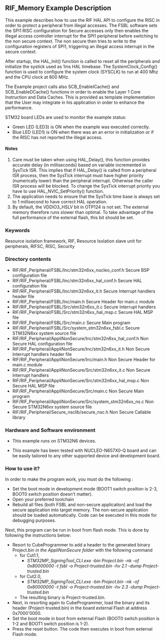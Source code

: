 ## <b>RIF_Memory Example Description</b>

This example describes how to use the RIF HAL API to configure the RISC in order to protect a peripheral from illegal accesses.
The FSBL software sets the SPI1 RISC configuration for Secure accesses only then enables the illegal access controller interrupt for the SPI1 peripheral before switching to the non secure context.
The non secure then tries to write to the configuration registers of SPI1, triggering an illegal access interrupt in the secure context.

After startup, the HAL_Init() function is called to reset all the peripherals and initialize the systick used as 1ms HAL timebase. The SystemClock_Config() function is used to configure the system clock (SYSCLK) to run at 400 Mhz and the CPU clock at 800 MHz.

The Example project calls also SCB_EnableICache() and SCB_EnableDCache() functions in order to enable the Layer 1 Core Instruction and Data Caches. This is provided as template implementation that the User may integrate in his application in order to enhance the performance.

STM32 board LEDs are used to monitor the example status:

  - Green LED (LED3) is ON when the example was executed correctly.
  - Blue  LED (LED1) is ON when there was an an error in initialization or if the RISC has not reported the illegal access.

#### <b>Notes</b>

 1. Care must be taken when using HAL_Delay(), this function provides accurate delay (in milliseconds)
    based on variable incremented in SysTick ISR. This implies that if HAL_Delay() is called from
    a peripheral ISR process, then the SysTick interrupt must have higher priority (numerically lower)
    than the peripheral interrupt. Otherwise the caller ISR process will be blocked.
    To change the SysTick interrupt priority you have to use HAL_NVIC_SetPriority() function.
 2. The application needs to ensure that the SysTick time base is always set to 1 millisecond
    to have correct HAL operation.
 3. By default, the VDDIO3_HSLV bit in OTP124 is not set. The external memory therefore runs slower than optimal.
     To take advantage of the full performance of the external flash, this bit should be set.

### <b>Keywords</b>

Resource isolation framework, RIF, Resource Isolation slave unit for peripherals, RIFSC, RISC, Security

### <b>Directory contents</b>

  - RIF/RIF_Peripheral/FSBL/Inc/stm32n6xx_nucleo_conf.h               Secure BSP configuration file
  - RIF/RIF_Peripheral/FSBL/Inc/stm32n6xx_hal_conf.h                  Secure HAL configuration file
  - RIF/RIF_Peripheral/FSBL/Inc/stm32n6xx_it.h                        Secure Interrupt handlers header file
  - RIF/RIF_Peripheral/FSBL/Inc/main.h                                Secure Header for main.c module
  - RIF/RIF_Peripheral/FSBL/Src/stm32n6xx_it.c                        Secure Interrupt handlers
  - RIF/RIF_Peripheral/FSBL/Src/stm32n6xx_hal_msp.c                   Secure HAL MSP file
  - RIF/RIF_Peripheral/FSBL/Src/main.c                                Secure Main program
  - RIF/RIF_Peripheral/FSBL/Src/system_stm32n6xx_fsbl.c               Secure STM32N6xx system source file
  - RIF/RIF_Peripheral/AppliNonSecure/Inc/stm32n6xx_hal_conf.h        Non Secure HAL configuration file
  - RIF/RIF_Peripheral/AppliNonSecure/Inc/stm32n6xx_it.h              Non Secure Interrupt handlers header file
  - RIF/RIF_Peripheral/AppliNonSecure/Inc/main.h                      Non Secure Header for main.c module
  - RIF/RIF_Peripheral/AppliNonSecure/Src/stm32n6xx_it.c              Non Secure Interrupt handlers
  - RIF/RIF_Peripheral/AppliNonSecure/Src/stm32n6xx_hal_msp.c         Non Secure HAL MSP file
  - RIF/RIF_Peripheral/AppliNonSecure/Src/main.c                      Non Secure Main program
  - RIF/RIF_Peripheral/AppliNonSecure/Src/system_stm32n6xx_ns.c       Non Secure STM32N6xx system source file
  - RIF/RIF_Peripheral/Secure_nsclib/secure_nsc.h                     Non Secure Callable library

### <b>Hardware and Software environment</b>

  - This example runs on STM32N6 devices.

  - This example has been tested with NUCLEO-N657X0-Q board and can be
    easily tailored to any other supported device and development board.

### <b>How to use it?</b>

In order to make the program work, you must do the following :

 - Set the boot mode in development mode (BOOT1 switch position is 2-3, BOOT0 switch position doesn't matter).
 - Open your preferred toolchain
 - Rebuild all files (both FSBL and non-secure application) and load the secure application into target memory. The non-secure application should be loaded automatically. Code can be executed in this mode for debugging purposes.

 Next, this program can be run in boot from flash mode. This is done by following the instructions below:

 - Resort to CubeProgrammer to add a header to the generated binary Project.bin *in the AppliNonSecure folder* with the following command
   - for Cut1.1,
     - *STM32MP_SigningTool_CLI.exe -bin Project.bin -nk -of 0x80000000 -t fsbl -o Project-trusted.bin -hv 2.1 -dump Project-trusted.bin*
   - for Cut2.0, 
      - *STM32MP_SigningTool_CLI.exe -bin Project.bin -nk -of 0x80000000 -t fsbl -o Project-trusted.bin -hv 2.3 -dump Project-trusted.bin*
   - The resulting binary is Project-trusted.bin.
 - Next, in resorting again to CubeProgrammer, load the binary and its header (Project-trusted.bin) in the board external Flash at address 0x7000'0000.
 - Set the boot mode in boot from external Flash (BOOT0 switch position is 1-2 and BOOT1 switch position is 1-2).
 - Press the reset button. The code then executes in boot from external Flash mode.


